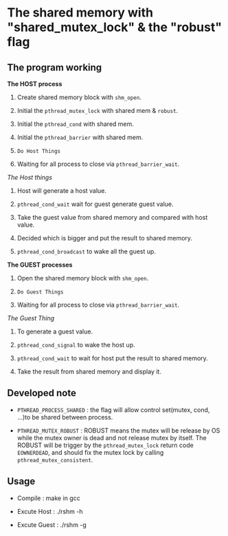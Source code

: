 The shared memory with "shared_mutex_lock" & the "robust" flag
================================================================

The program working
--------------------
**The HOST process**

1. Create shared memory block with `shm_open`.

2. Initial the `pthread_mutex_lock` with shared mem & `robust`.

3. Initial the `pthread_cond` with shared mem.

4. Initial the `pthread_barrier` with shared mem.

5. `Do Host Things`

6. Waiting for all process to close via `pthread_barrier_wait`.

*The Host things*

1. Host will generate a host value.

2. `pthread_cond_wait` wait for guest generate guest value.

3. Take the guest value from shared memory and compared with host value.

4. Decided which is bigger and put the result to shared memory.

5. `pthread_cond_broadcast` to wake all the guest up.

**The GUEST processes**

1. Open the shared memory block with `shm_open`.

2. `Do Guest Things`

3. Waiting for all process to close via `pthread_barrier_wait`.

*The Guest Thing*

1. To generate a guest value.

2. `pthread_cond_signal` to wake the host up.

3. `pthread_cond_wait` to wait for host put the result to shared memory.

4. Take the result from shared memory and display it.
 
Developed note
---------------
* `PTHREAD_PROCESS_SHARED` : the flag will allow control set(mutex, cond, ...)to be	shared between process.

* `PTHREAD_MUTEX_ROBUST` : ROBUST means the mutex will be release by OS while the mutex owner is dead and not release mutex by itself.
The ROBUST will be trigger by the `pthread_mutex_lock` return code `EOWNERDEAD`, and should fix the mutex lock by calling `pthread_mutex_consistent`.

Usage
-----
* Compile : make in gcc

* Excute Host : ./rshm -h

* Excute Guest : ./rshm -g


